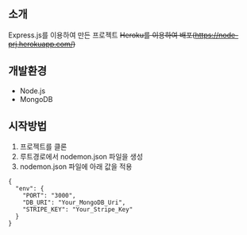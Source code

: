 ## 소개

Express.js를 이용하여 만든 프로젝트
~~Heroku를 이용하여 배포(https://node-prj.herokuapp.com/)~~

## 개발환경

- Node.js
- MongoDB

## 시작방법

1. 프로젝트를 클론
2. 루트경로에서 nodemon.json 파일을 생성
3. nodemon.json 파일에 아래 값을 적용

```
{
  "env": {
    "PORT": "3000",
    "DB_URI": "Your_MongoDB_Uri",
    "STRIPE_KEY": "Your_Stripe_Key"
  }
}
```
